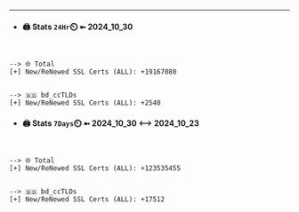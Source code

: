 

---
- #### 🖨️ **Stats** `24Hr`⏲️ ➼ 2024_10_30
```console


--> 🌐 Total
[+] New/ReNewed SSL Certs (ALL): +19167080


--> 🇧🇩 bd_ccTLDs
[+] New/ReNewed SSL Certs (ALL): +2540

```

- #### 🖨️ **Stats** `7Days`⏲️ ➼ 2024_10_30 <--> 2024_10_23
```console


--> 🌐 Total
[+] New/ReNewed SSL Certs (ALL): +123535455


--> 🇧🇩 bd_ccTLDs
[+] New/ReNewed SSL Certs (ALL): +17512

```

